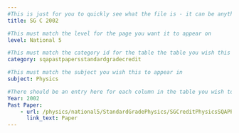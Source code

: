 ```yaml
---
#This is just for you to quickly see what the file is - it can be anything you want
title: SG C 2002

#This must match the level for the page you want it to appear on
level: National 5

#This must match the category id for the table the table you wish this to appear in
category: sqapastpapersstandardgradecredit

#This must match the subject you wish this to appear in
subject: Physics

#There should be an entry here for each column in the table you wish to populate:
Year: 2002
Past Paper:
    - url: /physics/national5/StandardGradePhysics/SGCreditPhysicsSQAPP/SGCreditPhysicsSQApp2002.pdf
      link_text: Paper
---
```


